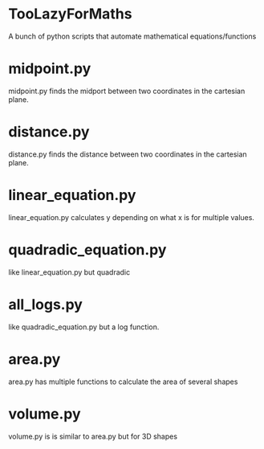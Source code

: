 # TooLazyForMaths
A bunch of python scripts that automate mathematical equations/functions


# midpoint.py
midpoint.py finds the midport between two coordinates in the cartesian plane.

# distance.py
distance.py finds the distance between two coordinates in the cartesian plane.

# linear_equation.py
linear_equation.py calculates y depending on what x is for multiple values.

# quadradic_equation.py
like linear_equation.py but quadradic

# all_logs.py
like quadradic_equation.py but a log function.

# area.py
area.py has multiple functions to calculate the area of several shapes

# volume.py
volume.py is is similar to area.py but for 3D shapes
